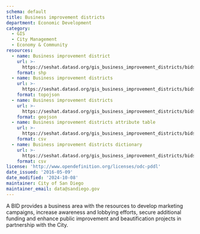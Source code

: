 ```yaml
---
schema: default
title: Business improvement districts
department: Economic Development
category:
  - GIS
  - City Management
  - Economy & Community
resources:
  - name: Business improvement district
    url: >-
      https://seshat.datasd.org/gis_business_improvement_districts/bids_datasd.zip
    format: shp
  - name: Business improvement districts
    url: >-
      https://seshat.datasd.org/gis_business_improvement_districts/bids_datasd.topo.json
    format: topojson
  - name: Business improvement districts
    url: >-
      https://seshat.datasd.org/gis_business_improvement_districts/bids_datasd.geojson
    format: geojson
  - name: Business improvement districts attribute table
    url: >-
      https://seshat.datasd.org/gis_business_improvement_districts/bids_datasd.csv
    format: csv
  - name: Business improvement districts dictionary
    url: >-
      https://seshat.datasd.org/gis_business_improvement_districts/bids_dictionary_datasd.csv
    format: csv
license: 'http://www.opendefinition.org/licenses/odc-pddl'
date_issued: '2016-05-09'
date_modified: '2024-10-08'
maintainer: City of San Diego
maintainer_email: data@sandiego.gov
---
```

A BID provides a business area with the resources to develop marketing campaigns, increase awareness and lobbying efforts, secure additional funding and enhance public improvement and beautification projects in partnership with the City.

